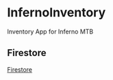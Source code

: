 # InfernoInventory
Inventory App for Inferno MTB

## Firestore
[Firestore](https://console.firebase.google.com/project/inferno-mtb/firestore/data/~2FBikes)